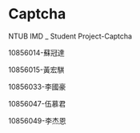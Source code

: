 # Captcha
NTUB IMD _ Student Project-Captcha

10856014-蘇冠達

10856015-黃宏騏

10856033-李國豪

10856047-伍慕君 

10856049-李杰恩
